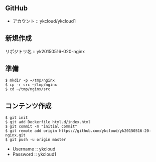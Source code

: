 GitHub
------

- アカウント :: ykcloud/ykcloud1

新規作成
--------

リポジトリ名 :: yk20150516-020-nginx

準備
----

```
$ mkdir -p ~/tmp/nginx
$ cp -r src ~/tmp/nginx
$ cd ~/tmp/nginx/src
```

コンテンツ作成
--------------

```
$ git init
$ git add Dockerfile html.d/index.html
$ git commit -m "initial commit"
$ git remote add origin https://github.com/ykcloud/yk20150516-20-nginx.git
$ git push -u origin master
```

- Username :: ykcloud
- Password :: ykcloud1

